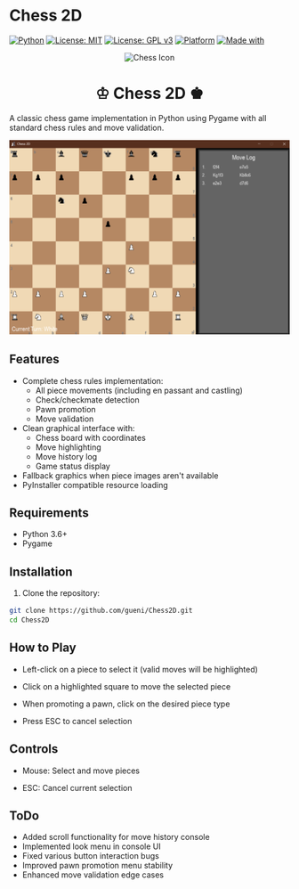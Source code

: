 # Chess 2D
[![Python](https://img.shields.io/badge/code-Python-3776AB?style=flat&logo=python)](https://www.python.org/)
[![License: MIT](https://img.shields.io/badge/license-MIT-green.svg)](LICENSE)
[![License: GPL v3](https://img.shields.io/badge/License-GPLv3-blue.svg)](https://www.gnu.org/licenses/gpl-3.0)
[![Platform](https://img.shields.io/badge/platform-cross--platform-lightgrey)]()
[![Made with](https://img.shields.io/badge/made%20with-love-red)]()

<div align="center">
  <img src="chess.ico" alt="Chess Icon" width="70"/>
  <h1>♔ Chess 2D ♚</h1>

</div>

A classic chess game implementation in Python using Pygame with all standard chess rules and move validation.

![Chess 2D Screenshot](Screenshot.png)

## Features

- Complete chess rules implementation:
  - All piece movements (including en passant and castling)
  - Check/checkmate detection
  - Pawn promotion
  - Move validation
- Clean graphical interface with:
  - Chess board with coordinates
  - Move highlighting
  - Move history log
  - Game status display
- Fallback graphics when piece images aren't available
- PyInstaller compatible resource loading

## Requirements

- Python 3.6+
- Pygame

## Installation

1. Clone the repository:
```bash
git clone https://github.com/gueni/Chess2D.git
cd Chess2D
```

## How to Play

- Left-click on a piece to select it (valid moves will be highlighted)

- Click on a highlighted square to move the selected piece

- When promoting a pawn, click on the desired piece type

- Press ESC to cancel selection

## Controls
 - Mouse: Select and move pieces

 - ESC: Cancel current selection

## ToDo
 - Added scroll functionality for move history console
 - Implemented look menu in console UI
 - Fixed various button interaction bugs
 - Improved pawn promotion menu stability
 - Enhanced move validation edge cases
